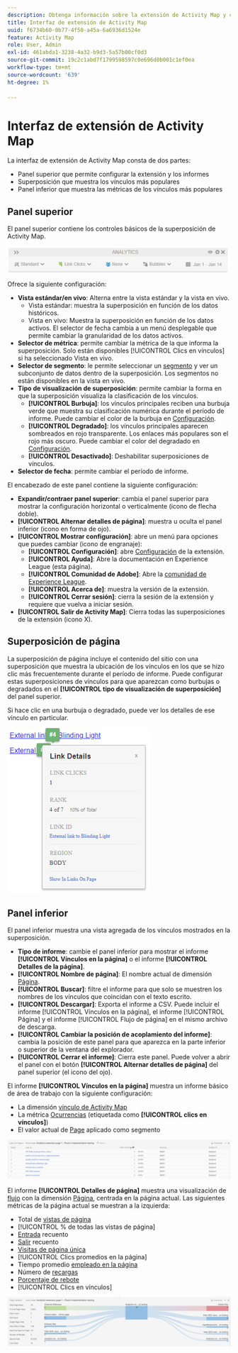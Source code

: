 ```yaml
---
description: Obtenga información sobre la extensión de Activity Map y cómo navegar por su interfaz.
title: Interfaz de extensión de Activity Map
uuid: f6734b60-0b77-4f50-a45a-6a6936d1524e
feature: Activity Map
role: User, Admin
exl-id: 461abda1-3238-4a32-b9d3-5a57b00cf0d3
source-git-commit: 19c2c1abd7f1799598597c0e696d0b001c1ef0ea
workflow-type: tm+mt
source-wordcount: '639'
ht-degree: 1%

---
```


# Interfaz de extensión de Activity Map

La interfaz de extensión de Activity Map consta de dos partes:

* Panel superior que permite configurar la extensión y los informes
* Superposición que muestra los vínculos más populares
* Panel inferior que muestra las métricas de los vínculos más populares

## Panel superior

El panel superior contiene los controles básicos de la superposición de Activity Map.

![Superposición](../assets/overlay.png)

Ofrece la siguiente configuración:

* **Vista estándar/en vivo**: Alterna entre la vista estándar y la vista en vivo.
   * Vista estándar: muestra la superposición en función de los datos históricos.
   * Vista en vivo: Muestra la superposición en función de los datos activos. El selector de fecha cambia a un menú desplegable que permite cambiar la granularidad de los datos activos.
* **Selector de métrica**: permite cambiar la métrica de la que informa la superposición. Solo están disponibles [!UICONTROL Clics en vínculos] si ha seleccionado Vista en vivo.
* **Selector de segmento**: le permite seleccionar un [segmento](/help/components/segmentation/seg-overview.md) y ver un subconjunto de datos dentro de la superposición. Los segmentos no están disponibles en la vista en vivo.
* **Tipo de visualización de superposición**: permite cambiar la forma en que la superposición visualiza la clasificación de los vínculos.
   * **[!UICONTROL Burbuja]**: los vínculos principales reciben una burbuja verde que muestra su clasificación numérica durante el período de informe. Puede cambiar el color de la burbuja en [Configuración](settings.md).
   * **[!UICONTROL Degradado]**: los vínculos principales aparecen sombreados en rojo transparente. Los enlaces más populares son el rojo más oscuro. Puede cambiar el color del degradado en [Configuración](settings.md).
   * **[!UICONTROL Desactivado]**: Deshabilitar superposiciones de vínculos.
* **Selector de fecha**: permite cambiar el período de informe.

El encabezado de este panel contiene la siguiente configuración:

* **Expandir/contraer panel superior**: cambia el panel superior para mostrar la configuración horizontal o verticalmente (icono de flecha doble).
* **[!UICONTROL Alternar detalles de página]**: muestra u oculta el panel inferior (icono en forma de ojo).
* **[!UICONTROL Mostrar configuración]**: abre un menú para opciones que puedes cambiar (icono de engranaje):
   * **[!UICONTROL Configuración]**: abre [Configuración](settings.md) de la extensión.
   * **[!UICONTROL Ayuda]**: Abre la documentación en Experience League (esta página).
   * **[!UICONTROL Comunidad de Adobe]**: Abre la [comunidad de Experience League](https://experienceleaguecommunities.adobe.com/?profile.language=es).
   * **[!UICONTROL Acerca de]**: muestra la versión de la extensión.
   * **[!UICONTROL Cerrar sesión]**: cierra la sesión de la extensión y requiere que vuelva a iniciar sesión.
* **[!UICONTROL Salir de Activity Map]**: Cierra todas las superposiciones de la extensión (icono X).

## Superposición de página

La superposición de página incluye el contenido del sitio con una superposición que muestra la ubicación de los vínculos en los que se hizo clic más frecuentemente durante el período de informe. Puede configurar estas superposiciones de vínculos para que aparezcan como burbujas o degradados en el **[!UICONTROL tipo de visualización de superposición]** del panel superior.

Si hace clic en una burbuja o degradado, puede ver los detalles de ese vínculo en particular.

![Burbuja de vínculos](../assets/link-bubble.png)

## Panel inferior

El panel inferior muestra una vista agregada de los vínculos mostrados en la superposición.

* **Tipo de informe**: cambie el panel inferior para mostrar el informe **[!UICONTROL Vínculos en la página]** o el informe **[!UICONTROL Detalles de la página]**.
* **[!UICONTROL Nombre de página]**: El nombre actual de dimensión [Página](/help/components/dimensions/page.md).
* **[!UICONTROL Buscar]**: filtre el informe para que solo se muestren los nombres de los vínculos que coincidan con el texto escrito.
* **[!UICONTROL Descargar]**: Exporta el informe a CSV. Puede incluir el informe [!UICONTROL Vínculos en la página], el informe [!UICONTROL Página] y el informe [!UICONTROL Flujo de página] en el mismo archivo de descarga.
* **[!UICONTROL Cambiar la posición de acoplamiento del informe]**: cambia la posición de este panel para que aparezca en la parte inferior o superior de la ventana del explorador.
* **[!UICONTROL Cerrar el informe]**: Cierra este panel. Puede volver a abrir el panel con el botón **[!UICONTROL Alternar detalles de página]** del panel superior (el icono del ojo).

El informe **[!UICONTROL Vínculos en la página]** muestra un informe básico de área de trabajo con la siguiente configuración:

* La dimensión [vínculo de Activity Map](/help/components/dimensions/activity-map-link.md)
* La métrica [Ocurrencias](/help/components/metrics/occurrences.md) (etiquetada como **[!UICONTROL clics en vínculos]**)
* El valor actual de [Page](/help/components/dimensions/page.md) aplicado como segmento

![Vínculos en el panel de página](../assets/links-on-page.png)

El informe **[!UICONTROL Detalles de página]** muestra una visualización de [flujo](/help/analyze/analysis-workspace/visualizations/c-flow/flow.md) con la dimensión [Página](/help/components/dimensions/page.md), centrada en la página actual. Las siguientes métricas de la página actual se muestran a la izquierda:

* Total de [vistas de página](/help/components/metrics/page-views.md)
* [!UICONTROL % de todas las vistas de página]
* [Entrada](/help/components/metrics/entries.md) recuento
* [Salir](/help/components/metrics/exits.md) recuento
* [Visitas de página única](/help/components/metrics/single-page-visits.md)
* [!UICONTROL Clics promedios en la página]
* Tiempo promedio [empleado en la página](/help/components/metrics/time-spent.md)
* Número de [recargas](/help/components/metrics/reloads.md)
* [Porcentaje de rebote](/help/components/metrics/bounce-rate.md)
* [!UICONTROL Clics en vínculos]

![Detalles de página](../assets/page-details.png)

